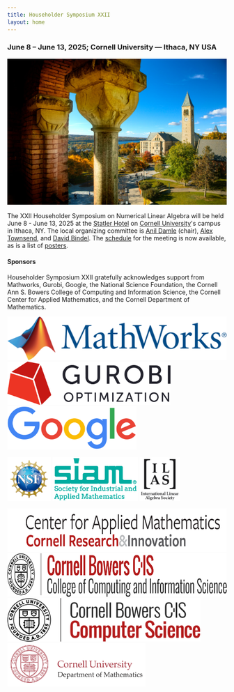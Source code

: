 ```yaml
---
title: Householder Symposium XXII
layout: home
---
```

### June 8 &ndash; June 13, 2025; Cornell University &mdash; Ithaca, NY USA

![Cornell University campus with Cayuga lake in the background](images/UP_2016_1413_089_select.jpg)

The XXII Householder Symposium on Numerical Linear Algebra will be held June 8 - June 13, 2025 at the [Statler Hotel](https://statlerhotel.cornell.edu) on [Cornell University](https://www.cornell.edu/)'s campus in Ithaca, NY. The local organizing committee is [Anil Damle](mailto:damle@cornell.edu) (chair), [Alex Townsend](mailto:ajt253@cornell.edu), and [David Bindel](mailto:bindel@cornell.edu). The [schedule](/schedule) for the meeting is now available, as is a list of [posters](/posters).

#### Sponsors

Householder Symposium XXII gratefully acknowledges support from Mathworks, Gurobi, Google, the National Science Foundation, the Cornell Ann S. Bowers College of Computing and Information Science, the Cornell Center for Applied Mathematics, and the Cornell Department of Mathematics.

<img src="images/Mathworks.png" alt="Mathworks logo" height="100">

<img src="images/Gurobi.png" alt="Gurobi logo" height="100">

<img src="images/Google.png" alt="Google logo" height="100">

<img src="images/NSF.png" alt="National Science Foundation logo" height="100"> <img src="images/SIAM.png" alt="SIAM logo" height="100"> <img src="images/ILAS.png" alt="ILAS logo" height="100">

<img src="images/CornellCAM.png" alt="Cornell Applied Math logo" height="100">

<img src="images/Bowers.png" alt="Cornell Bowers College of Computing and Information Science logo" height="100">

<img src="images/CornellCS.png" alt="Cornell Computer Science logo" height="100">

<img src="images/CornellMath.png" alt="Cornell Math logo" height="100">

